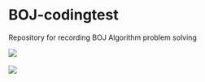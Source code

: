 # BOJ-codingtest
Repository for recording BOJ Algorithm problem solving

<img src="https://github-readme-stats.vercel.app/api/top-langs/?1514kth@naver.com=thundevistan&layout=compact&theme=tokyonight"><br><br>
<img src="https://github-readme-stats.vercel.app/api?1514kth@naver.com=thundevistan&show_icons=true&theme=tokyonight">

